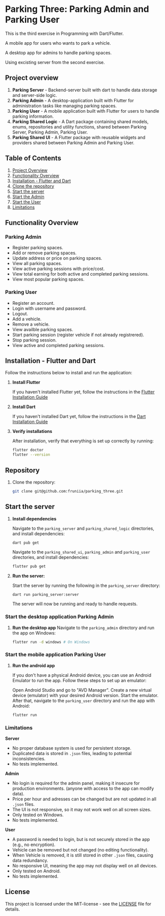 # Parking Three: Parking Admin and Parking User
This is the third exercise in Programming with Dart/Flutter. 

A mobile app for users who wants to park a vehicle.

A desktop app for admins to handle parking spaces.

Using excisting server from the second exercise.

## Project overview
1. **Parking Server** - Backend-server built with dart to handle data storage and server-side logic.
2. **Parking Admin** - A desktop-application built with Flutter for administration tasks like managing parking spaces.
3. **Parking User** - A mobile application built with Flutter for users to handle parking information.
4. **Parking Shared Logic** - A Dart package containing shared models, enums, repositories and utility functions, shared between Parking Server, Parking Admin, Parking User.
5. **Parking Shared UI** - A Flutter package with reusable widgets and providers shared between Parking Admin and Parking User.

## Table of Contents
1. [Project Overview](#project-overview)
2. [Functionality Overview](#functionality-overview)
3. [Installation - Flutter and Dart](#installation---flutter-and-dart)
4. [Clone the repository](#repository)
5. [Start the server](#start-the-server)
6. [Start the Admin](#start-the-desktop-application-parking-admin)
7. [Start the User](#start-the-mobile-application-parking-user)
8. [Limitations](#limitations)

## Functionality Overview

### Parking Admin
- Register parking spaces.
- Add or remove parking spaces.
- Update address or price on parking spaces.
- View all parking spaces.
- View active parking sessions with price/cost.
- View total earning for both active and completed parking sessions.
- View most popular parking spaces.

### Parking User
- Register an account.
- Login with username and password.
- Logout.
- Add a vehicle.
- Remove a vehicle.
- View availble parking spaces.
- Start parking session (register vehicle if not already registrered).
- Stop parking session.
- View active and completed parking sessions.

## Installation - Flutter and Dart
Follow the instructions below to install and run the application:
1. **Install Flutter**

   If you haven't installed Flutter yet, follow the instructions in the [Flutter Installation Guide](https://flutter.dev/docs/get-started/install)

2. **Install Dart**

   If you haven't installed Dart yet, follow the instructions in the [Dart Installation Guide](https://dart.dev/get-dart)

3. **Verify installations**
   
      After installation, verify that everything is set up correctly by running:
   ```bash
   flutter doctor
   flutter --version
   ```

## Repository
1. Clone the repository:
   ```bash
   git clone git@github.com:fruniia/parking_three.git
   ```

## Start the server
1. **Install dependencies**

   Navigate to the `parking_server` and `parking_shared_logic` directories, and install dependencies:

   ```bash
   dart pub get
   ```

   Navigate to the `parking_shared_ui`, `parking_admin` and `parking_user` directories, and install dependencies:

   ```bash
   flutter pub get
   ```

2. **Run the server:**

   Start the server by running the following in the `parking_server` directory:

   ```
   dart run parking_server:server
   ```
   The server will now be running and ready to handle requests.

### Start the desktop application Parking Admin
1. **Run the desktop app**
   Navigate to the `parking_admin` directory and run the app on Windows:

   ```bash
   flutter run -d windows # On Windows
   ```

### Start the mobile application Parking User
1. **Run the android app**

   If you don't have a physical Android device, you can use an Android Emulator to run the app. Follow these steps to set up an emulator:

   Open Android Studio and go to "AVD Manager".
   Create a new virtual device (emulator) with your desired Android version.
   Start the emulator.
   After that, navigate to the `parking_user` directory and run the app with Android:

   ```bash
   flutter run
   ```

### Limitations
**Server**
* No proper database system is used for persistent storage.
* Duplicated data is stored in `.json` files, leading to potential inconsistencies.
* No tests implemented.

**Admin**
* No login is required for the admin panel, making it insecure for production environments. (anyone with access to the app can modify data).
* Price per hour and adresses can be changed but are not updated in all `.json` files.
* The UI is not responsive, so it may not work well on all screen sizes.
* Only tested on Windows.
* No tests implemented.

**User**
* A password is needed to login, but is not securely stored in the app (e.g., no encryption).
* Vehicle can be removed but not changed (no editing functionality).
* When Vehicle is removed, it is still stored in other `.json` files, causing data redundancy.
* No responsive UI, meaning the app may not display well on all devices.
* Only tested on Android.
* No tests implemented.


## License
This project is licensed under the MIT-license - see the [LICENSE](LICENSE) file for details.